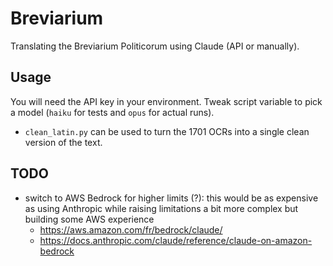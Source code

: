 # Breviarium

Translating the Breviarium Politicorum using Claude (API or manually).

## Usage

You will need the API key in your environment. Tweak script variable to pick a model (`haiku` for tests and `opus` for actual runs).

* `clean_latin.py` can be used to turn the 1701 OCRs into a single clean version of the text.

## TODO

* switch to AWS Bedrock for higher limits (?):
  this would be as expensive as using Anthropic while raising limitations
  a bit more complex but building some AWS experience
  * <https://aws.amazon.com/fr/bedrock/claude/>
  * <https://docs.anthropic.com/claude/reference/claude-on-amazon-bedrock>
